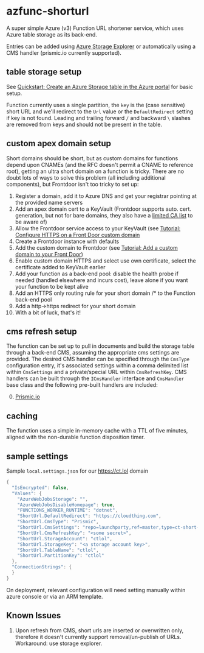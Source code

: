 # azfunc-shorturl
A super simple Azure (v3) Function URL shortener service, which uses Azure table storage as its back-end.

Entries can be added using [Azure Storage Explorer](https://azure.microsoft.com/en-gb/features/storage-explorer) or automatically using a CMS handler (prismic.io currently supported).

## table storage setup
See [Quickstart: Create an Azure Storage table in the Azure portal](https://docs.microsoft.com/en-us/azure/storage/tables/table-storage-quickstart-portal) for basic setup.

Function currently uses a single partition, the `key` is the (case sensitive) short URL and we'll redirect to the `Url` value or the `DefaultRedirect` setting if key is not found. Leading and trailing forward `/` and backward `\` slashes are removed from keys and should not be present in the table. 

## custom apex domain setup 
Short domains should be short, but as custom domains for functions depend upon CNAMEs (and the RFC doesn't permit a CNAME to reference root), getting an ultra short domain on a function is tricky. There are no doubt lots of ways to solve this problem (all including additional components), but Frontdoor isn't too tricky to set up:

1. Register a domain, add it to Azure DNS and get your registrar pointing at the provided name servers
0. Add an apex domain cert to a KeyVault (Frontdoor supports auto. cert. generation, but not for bare domains, they also have a [limited CA list](https://docs.microsoft.com/en-us/azure/frontdoor/front-door-troubleshoot-allowed-ca) to be aware of)
0. Allow the Frontdoor service access to your KeyVault (see [Tutorial: Configure HTTPS on a Front Door custom domain](https://docs.microsoft.com/en-us/azure/frontdoor/front-door-custom-domain-https?tabs=option-2-enable-https-with-your-own-certificate)
0. Create a Frontdoor instance with defaults
0. Add the custom domain to Frontdoor (see [Tutorial: Add a custom domain to your Front Door](https://docs.microsoft.com/en-us/azure/frontdoor/front-door-custom-domain))
0. Enable custom domain HTTPS and select use own certificate, select the certificate added to KeyVault earlier
0. Add your function as a back-end pool: disable the health probe if needed (handled elsewhere and incurs cost), leave alone if you want your function to be kept alive
0. Add an HTTPS only routing rule for your short domain /* to the Function back-end pool
0. Add a http->https redirect for your short domain
0. With a bit of luck, that's it!

## cms refresh setup
The function can be set up to pull in documents and build the storage table through a back-end CMS, assuming the appropriate cms settings are provided. The desired CMS handler can be specified through the `CmsType` configuration entry, it's associated settings within a comma delimited list within `CmsSettings` and a private/special URL within `CmsRefreshKey`. CMS handlers can be built through the `ICmsHandler` interface and `CmsHandler` base class and the following pre-built handlers are included:

0. [Prismic.io](PrismicHandler/prismic-setup.md)

## caching
The function uses a simple in-memory cache with a TTL of five minutes, aligned with the non-durable function disposition timer.

## sample settings
Sample `local.settings.json` for our https://ct.lol domain

``` csharp
{
  "IsEncrypted": false,
  "Values": {
    "AzureWebJobsStorage": "",
    "AzureWebJobsDisableHomepage": true,
    "FUNCTIONS_WORKER_RUNTIME": "dotnet",
    "ShortUrl.DefaultRedirect": "https://cloudthing.com",
    "ShortUrl.CmsType": "Prismic",
    "ShortUrl.CmsSettings": "repo=launchparty,ref=master,type=ct-short-url",
    "ShortUrl.CmsRefreshKey": "<some secret>",
    "ShortUrl.StorageAccount": "ctlol",
    "ShortUrl.StorageKey": "<a storage account key>",
    "ShortUrl.TableName": "ctlol",
    "ShortUrl.PartitionKey": "ctlol"
  },
  "ConnectionStrings": {
  }
}
```
On deployment, relevant configuration will need setting manually within azure console or via an ARM template.

## Known Issues
1. Upon refresh from CMS, short urls are inserted or overwritten only, therefore it doesn't currently support removal/un-publish of URLs. Workaround: use storage explorer.